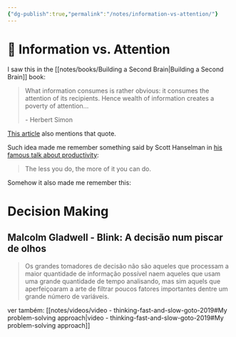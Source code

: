 ```yaml
---
{"dg-publish":true,"permalink":"/notes/information-vs-attention/"}
---
```


# 🌱 Information vs. Attention


I saw this in the [[notes/books/Building a Second Brain\|Building a Second Brain]] book:

> What information consumes is rather obvious: it consumes the attention of its recipients. Hence wealth of information creates a poverty of attention...
> 
> \- Herbert Simon

[This article](https://compeap.com/a-wealth-of-information-creates-a-poverty-of-attention/) also mentions that quote.

Such idea made me remember something said by Scott Hanselman in [his famous talk about productivity](https://www.hanselman.com/blog/its-not-what-you-read-its-what-you-ignore-video-of-scott-hanselmans-personal-productivity-tips):

> The less you do, the more of it you can do.


Somehow it also made me remember this:


<div class="transclusion internal-embed is-loaded"><div class="markdown-embed">




# Decision Making

## Malcolm Gladwell - Blink: A decisão num piscar de olhos

> Os grandes tomadores de decisão não são aqueles que processam a maior quantidade de informação possível naem aqueles que usam uma grande quantidade de tempo analisando, mas sim aquels que aperfeiçoaram a arte de filtrar poucos fatores importantes dentre um grande número de variáveis.

ver também: [[notes/videos/video - thinking-fast-and-slow-goto-2019#My problem-solving approach\|video - thinking-fast-and-slow-goto-2019#My problem-solving approach]]



</div></div>


